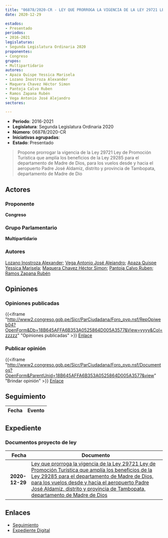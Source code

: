 ```yaml
---
title: "06878/2020-CR - LEY QUE PRORROGA LA VIGENCIA DE LA LEY 29721 LEY DE PROMOCIÓN TURÍSTICA QUE AMPLÍA LOS BENEFICIOS DE LA LEY 29285 PARA EL DEPARTAMENTO DE MADRE DE DIOS, PARA LOS VUELOS DESDE Y HACIA EL AEROPUERTO PADRE JOSÉ ALDAMIZ, DISTRITO Y PROVINCIA DE TAMBOPATA, DEPARTAMENTO DE MADRE DE DIOS"
date: 2020-12-29

estados:
- Presentado
periodos:
- 2016-2021
legislaturas:
- Segunda Legislatura Ordinaria 2020
proponentes:
- Congreso
grupos:
- Multipartidario
autores:
- Apaza Quispe Yessica Marisela
- Lozano Inostroza Alexander
- Maquera Chavez Héctor Simon
- Pantoja Calvo Ruben
- Ramos Zapana Rubén
- Vega Antonio José Alejandro
sectores:

---
```

- **Periodo**: 2016-2021
- **Legislatura**: Segunda Legislatura Ordinaria 2020
- **Número**: 06878/2020-CR
- **Iniciativas agrupadas**: 
- **Estado**: Presentado

> Propone prorrogar la vigencia de la Ley 29721 Ley de Promoción Turística que amplía los beneficios de la Ley 29285 para el departamento de Madre de Dios, para los vuelos desde y hacia el aeropuerto Padre José Aldamiz, distrito y provincia de Tambopata, departamento de Madre de Dio


## Actores

### Proponente

**Congreso**

### Grupo Parlamentario

**Multipartidario**

### Autores

[Lozano Inostroza Alexander](mailto:mailto:alozano@congreso.gob.pe); [Vega Antonio José Alejandro](mailto:mailto:jvegaa@congreso.gob.pe); [Apaza Quispe Yessica Marisela](mailto:mailto:yapaza@congreso.gob.pe); [Maquera Chavez Héctor Simon](mailto:mailto:hmaquera@congreso.gob.pe); [Pantoja Calvo Ruben](mailto:mailto:rpantoja@congreso.gob.pe); [Ramos Zapana Rubén](mailto:mailto:rramos@congreso.gob.pe)

## Opiniones

### Opiniones publicadas

{{<iframe "http://www2.congreso.gob.pe/Sicr/ParCiudadana/Foro_pvp.nsf/RepOpiweb04?OpenForm&Db=18B645AFFA6B353A0525864D005A3577&View=yyyy&Col=zzzzz" "Opiniones publicadas" >}}
[Enlace](http://www2.congreso.gob.pe/Sicr/ParCiudadana/Foro_pvp.nsf/RepOpiweb04?OpenForm&Db=18B645AFFA6B353A0525864D005A3577&View=yyyy&Col=zzzzz)

### Publicar opinión

{{<iframe "http://www2.congreso.gob.pe/Sicr/ParCiudadana/Foro_pvp.nsf/Documentos?OpenForm&ParentUnid=18B645AFFA6B353A0525864D005A3577&view" "Brindar opinión" >}}
[Enlace](http://www2.congreso.gob.pe/Sicr/ParCiudadana/Foro_pvp.nsf/Documentos?OpenForm&ParentUnid=18B645AFFA6B353A0525864D005A3577&view)


## Seguimiento

| Fecha | Evento |
|------:|--------|


## Expediente

### Documentos proyecto de ley

| Fecha | Documento |
|------:|-----------|
| **2020-12-29** | [Ley que prorroga la vigencia de la Ley 29721 Ley de Promoción Turística que amplía los beneficios de la Ley 29285 para el departamento de Madre de Dios, para los vuelos desde y hacia el aeropuerto Padre José Aldamiz, distrito y provincia de Tambopata, departamento de Madre de Dios](http://www.leyes.congreso.gob.pe/Documentos/2016_2021/Proyectos_de_Ley_y_de_Resoluciones_Legislativas/PL06878-20201229.pdf) |

## Enlaces

- [Seguimiento](http://www2.congreso.gob.pe/Sicr/TraDocEstProc/CLProLey2016.nsf/f7fff46988ca05b1052578e100829cc7/067f346982e177090525864d006ffea2?OpenDocument)
- [Expediente Digital](http://www2.congreso.gob.pe/Sicr/TraDocEstProc/Expvirt_2011.nsf/visbusqptramdoc1621/06878?opendocument)


